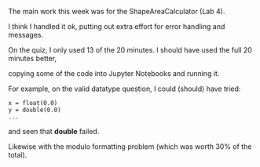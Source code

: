 The main work this week was for the ShapeAreaCalculator (Lab 4).<p>
I think I handled it ok, putting out extra effort for error handling and messages.<p>
On the quiz, I only used 13 of the 20 minutes. I should have used the full 20 minutes better,<p>
copying some of the code into Jupyter Notebooks and running it.<p>
For example, on the valid datatype question, I could (should) have tried:<p>
```
x = float(0.0)
y = double(0.0)
...
```
and seen that __double__ failed.<p>
Likewise with the modulo formatting problem (which was worth 30% of the total).<p>
